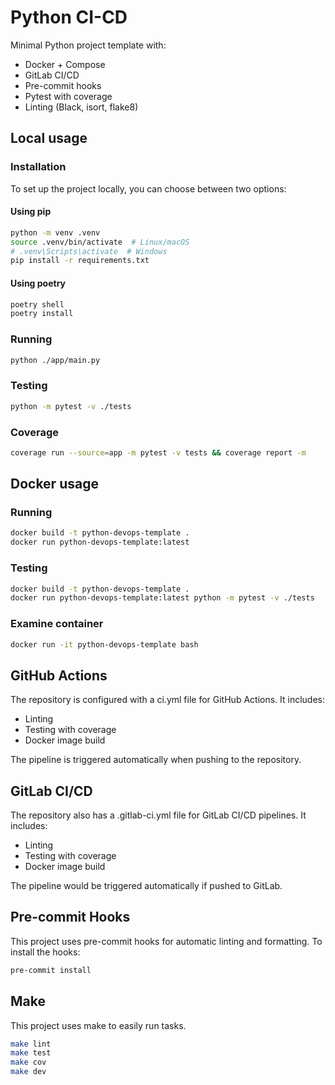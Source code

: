 # Python CI-CD

Minimal Python project template with:

- Docker + Compose
- GitLab CI/CD
- Pre-commit hooks
- Pytest with coverage
- Linting (Black, isort, flake8)

## Local usage

### Installation
To set up the project locally, you can choose between two options:

#### Using pip
```bash
python -m venv .venv
source .venv/bin/activate  # Linux/macOS
# .venv\Scripts\activate  # Windows
pip install -r requirements.txt
```

#### Using poetry

```bash
poetry shell
poetry install
```

### Running
```bash
python ./app/main.py
```

### Testing
```bash
python -m pytest -v ./tests
```

### Coverage
```bash
coverage run --source=app -m pytest -v tests && coverage report -m
```

## Docker usage

### Running
```bash
docker build -t python-devops-template .
docker run python-devops-template:latest
```

### Testing
```bash
docker build -t python-devops-template .
docker run python-devops-template:latest python -m pytest -v ./tests
```

### Examine container
```bash
docker run -it python-devops-template bash
```

## GitHub Actions
The repository is configured with a ci.yml file for GitHub Actions. It includes:
- Linting
- Testing with coverage
- Docker image build

The pipeline is triggered automatically when pushing to the repository.

## GitLab CI/CD
The repository also has a .gitlab-ci.yml file for GitLab CI/CD pipelines. It includes:
- Linting
- Testing with coverage
- Docker image build

The pipeline would be triggered automatically if pushed to GitLab.

## Pre-commit Hooks
This project uses pre-commit hooks for automatic linting and formatting. To install the hooks:

```bash
pre-commit install
```

## Make

This project uses make to easily run tasks.
```bash
make lint
make test
make cov
make dev
```
